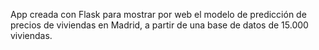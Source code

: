 App creada con Flask para mostrar por web el modelo de predicción de precios de viviendas en Madrid, a partir de una base de datos de 15.000 viviendas.

